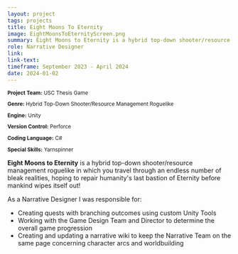```yaml
---
layout: project
tags: projects
title: Eight Moons To Eternity
image: EightMoonsToEternityScreen.png
summary: Eight Moons to Eternity is a hybrid top-down shooter/resource management roguelike in which you travel through an endless number of bleak realities, hoping to repair humanity's last bastion of Eternity before mankind wipes itself out!
role: Narrative Designer
link:
link-text:
timeframe: September 2023 - April 2024
date: 2024-01-02
---
```

<div class="textspace mt-8" style="font-size: smaller;">
    <p><strong>Project Team:</strong> USC Thesis Game</p>
    <p><strong>Genre:</strong> Hybrid Top-Down Shooter/Resource Management Roguelike</p>
    <p><strong>Engine:</strong> Unity</p>
    <p><strong>Version Control:</strong> Perforce</p>
    <p><strong>Coding Language:</strong> C#</p>
    <p><strong>Special Skills:</strong> Yarnspinner</p>
</div>


<div class = "textspace mt-8">
<p class = ""><strong>Eight Moons to Eternity</strong> is a hybrid top-down shooter/resource management roguelike in which you travel through an endless number of bleak realities, hoping to repair humanity's last bastion of Eternity before mankind wipes itself out!</p>
</div>

<div class = "textspace-no-margin my-8">
<p>As a <span class = "highlight">Narrative Designer</span> I was responsible for:</p>
<ul class = "list-disc ml-4">
    <li>Creating quests with branching outcomes using custom Unity Tools</li>
    <li>Working with the Game Design Team and Director to determine the overall game progression</li>
    <li>Creating and updating a narrative wiki to keep the Narrative Team on the same page concerning character arcs and worldbuilding</li>
</ul>
</div>
